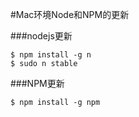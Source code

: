 #Mac环境Node和NPM的更新

###nodejs更新

	$ npm install -g n
	$ sudo n stable
	
###NPM更新

	$ npm install -g npm

